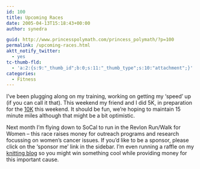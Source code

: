 ```yaml
---
id: 100
title: Upcoming Races
date: 2005-04-13T15:18:43+00:00
author: synedra

guid: http://www.princesspolymath.com/princess_polymath/?p=100
permalink: /upcoming-races.html
aktt_notify_twitter:
  - yes
tc-thumb-fld:
  - 'a:2:{s:9:"_thumb_id";b:0;s:11:"_thumb_type";s:10:"attachment";}'
categories:
  - Fitness
---
```

I&#8217;ve been plugging along on my training, working on getting my &#8216;speed&#8217; up (if you can call it that). This weekend my friend and I did 5K, in preparation for the [10K](http://www.firstwave-events.com/sc_half/) this weekend. It should be fun, we&#8217;re hoping to maintain 15 minute miles although that might be a bit optimistic.
  
Next month I&#8217;m flying down to SoCal to run in the Revlon Run/Walk for Women &#8211; this race raises money for outreach programs and research focussing on women&#8217;s cancer issues. If you&#8217;d like to be a sponsor, please click on the &#8216;sponsor me&#8217; link in the sidebar. I&#8217;m even running a raffle on my [knitting blog](http://www.perlgoddess.com/blog/) so you might win something cool while providing money for this important cause.